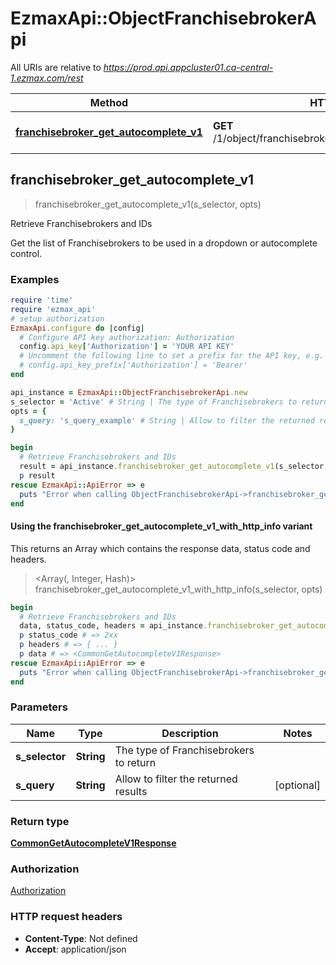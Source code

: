# EzmaxApi::ObjectFranchisebrokerApi

All URIs are relative to *https://prod.api.appcluster01.ca-central-1.ezmax.com/rest*

| Method | HTTP request | Description |
| ------ | ------------ | ----------- |
| [**franchisebroker_get_autocomplete_v1**](ObjectFranchisebrokerApi.md#franchisebroker_get_autocomplete_v1) | **GET** /1/object/franchisebroker/getAutocomplete/{sSelector} | Retrieve Franchisebrokers and IDs |


## franchisebroker_get_autocomplete_v1

> <CommonGetAutocompleteV1Response> franchisebroker_get_autocomplete_v1(s_selector, opts)

Retrieve Franchisebrokers and IDs

Get the list of Franchisebrokers to be used in a dropdown or autocomplete control.

### Examples

```ruby
require 'time'
require 'ezmax_api'
# setup authorization
EzmaxApi.configure do |config|
  # Configure API key authorization: Authorization
  config.api_key['Authorization'] = 'YOUR API KEY'
  # Uncomment the following line to set a prefix for the API key, e.g. 'Bearer' (defaults to nil)
  # config.api_key_prefix['Authorization'] = 'Bearer'
end

api_instance = EzmaxApi::ObjectFranchisebrokerApi.new
s_selector = 'Active' # String | The type of Franchisebrokers to return
opts = {
  s_query: 's_query_example' # String | Allow to filter the returned results
}

begin
  # Retrieve Franchisebrokers and IDs
  result = api_instance.franchisebroker_get_autocomplete_v1(s_selector, opts)
  p result
rescue EzmaxApi::ApiError => e
  puts "Error when calling ObjectFranchisebrokerApi->franchisebroker_get_autocomplete_v1: #{e}"
end
```

#### Using the franchisebroker_get_autocomplete_v1_with_http_info variant

This returns an Array which contains the response data, status code and headers.

> <Array(<CommonGetAutocompleteV1Response>, Integer, Hash)> franchisebroker_get_autocomplete_v1_with_http_info(s_selector, opts)

```ruby
begin
  # Retrieve Franchisebrokers and IDs
  data, status_code, headers = api_instance.franchisebroker_get_autocomplete_v1_with_http_info(s_selector, opts)
  p status_code # => 2xx
  p headers # => { ... }
  p data # => <CommonGetAutocompleteV1Response>
rescue EzmaxApi::ApiError => e
  puts "Error when calling ObjectFranchisebrokerApi->franchisebroker_get_autocomplete_v1_with_http_info: #{e}"
end
```

### Parameters

| Name | Type | Description | Notes |
| ---- | ---- | ----------- | ----- |
| **s_selector** | **String** | The type of Franchisebrokers to return |  |
| **s_query** | **String** | Allow to filter the returned results | [optional] |

### Return type

[**CommonGetAutocompleteV1Response**](CommonGetAutocompleteV1Response.md)

### Authorization

[Authorization](../README.md#Authorization)

### HTTP request headers

- **Content-Type**: Not defined
- **Accept**: application/json

